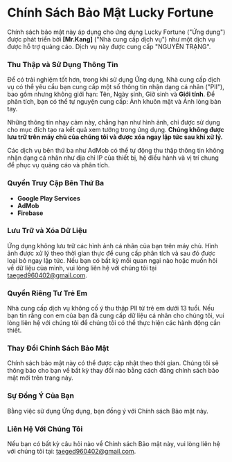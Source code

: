 # Chính Sách Bảo Mật Lucky Fortune

Chính sách bảo mật này áp dụng cho ứng dụng Lucky Fortune ("Ứng dụng") được phát triển bởi **[Mr.Kang]** ("Nhà cung cấp dịch vụ") như một dịch vụ được hỗ trợ quảng cáo. Dịch vụ này được cung cấp "NGUYÊN TRẠNG".

### Thu Thập và Sử Dụng Thông Tin
Để có trải nghiệm tốt hơn, trong khi sử dụng Ứng dụng, Nhà cung cấp dịch vụ có thể yêu cầu bạn cung cấp một số thông tin nhận dạng cá nhân ("PII"), bao gồm nhưng không giới hạn: Tên, Ngày sinh, Giờ sinh và **Giới tính**. Để phân tích, bạn có thể tự nguyện cung cấp: Ảnh khuôn mặt và Ảnh lòng bàn tay.

Những thông tin nhạy cảm này, chẳng hạn như hình ảnh, chỉ được sử dụng cho mục đích tạo ra kết quả xem tướng trong ứng dụng. **Chúng không được lưu trữ trên máy chủ của chúng tôi và được xóa ngay lập tức sau khi xử lý.**

Các dịch vụ bên thứ ba như AdMob có thể tự động thu thập thông tin không nhận dạng cá nhân như địa chỉ IP của thiết bị, hệ điều hành và vị trí chung để phục vụ quảng cáo và phân tích.

### Quyền Truy Cập Bên Thứ Ba
- **Google Play Services**
- **AdMob**
- **Firebase**

### Lưu Trữ và Xóa Dữ Liệu
Ứng dụng không lưu trữ các hình ảnh cá nhân của bạn trên máy chủ. Hình ảnh được xử lý theo thời gian thực để cung cấp phân tích và sau đó được loại bỏ ngay lập tức. Nếu bạn có bất kỳ mối quan ngại nào hoặc muốn hỏi về dữ liệu của mình, vui lòng liên hệ với chúng tôi tại taeged960402@gmail.com.

### Quyền Riêng Tư Trẻ Em
Nhà cung cấp dịch vụ không cố ý thu thập PII từ trẻ em dưới 13 tuổi. Nếu bạn tin rằng con em của bạn đã cung cấp dữ liệu cá nhân cho chúng tôi, vui lòng liên hệ với chúng tôi để chúng tôi có thể thực hiện các hành động cần thiết.

### Thay Đổi Chính Sách Bảo Mật
Chính sách bảo mật này có thể được cập nhật theo thời gian. Chúng tôi sẽ thông báo cho bạn về bất kỳ thay đổi nào bằng cách đăng chính sách bảo mật mới trên trang này.

### Sự Đồng Ý Của Bạn
Bằng việc sử dụng Ứng dụng, bạn đồng ý với Chính sách Bảo mật này.

### Liên Hệ Với Chúng Tôi
Nếu bạn có bất kỳ câu hỏi nào về Chính sách Bảo mật này, vui lòng liên hệ với chúng tôi tại: taeged960402@gmail.com.
